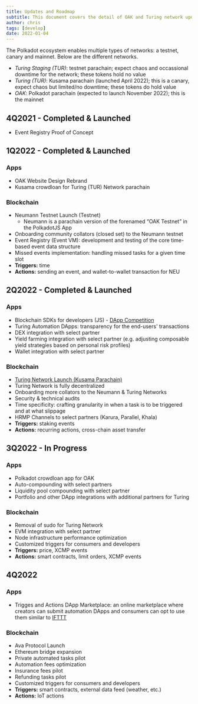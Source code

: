 ```yaml
---
title: Updates and Roadmap
subtitle: This document covers the detail of OAK and Turing network updates and roadmap
author: chris
tags: [develop]
date: 2022-01-04
---
```


The Polkadot ecosystem enables multiple types of networks: a testnet, canary and mainnet. Below are the different networks.
- *Turing Staging (TUR)*: testnet parachain; expect chaos and occassional downtime for the network; these tokens hold no value
- *Turing (TUR)*: Kusama parachain (launched April 2022); this is a canary, expect chaos but limited/no downtime; these tokens do hold value
- *OAK*: Polkadot parachain (expected to launch November 2022); this is the mainnet

## 4Q2021 - Completed & Launched
- Event Registry Proof of Concept

## 1Q2022 - Completed & Launched
### Apps
- OAK Website Design Rebrand
- Kusama crowdloan for Turing (TUR) Network parachain

### Blockchain
- Neumann Testnet Launch (Testnet)
  - Neumann is a parachain version of the forenamed “OAK Testnet” in the PolkadotJS App
- Onboarding community collators (closed set) to the Neumann testnet
- Event Registry (Event VM): development and testing of the core time-based event data structure
- Missed events implementation: handling missed tasks for a given time slot
- **Triggers:** time
- **Actions:** sending an event, and wallet-to-wallet transaction for NEU

## 2Q2022 - Completed & Launched 
### Apps
- Blockchain SDKs for developers (JS) - [DApp Competition](https://oak.tech/community/grants/)
- Turing Automation DApps: transparency for the end-users' transactions
- DEX integration with select partner
- Yield farming integration with select partner (e.g. adjusting composable yield strategies based on personal risk profiles)
- Wallet integration with select partner

### Blockchain
- [Turing Network Launch (Kusama Parachain)](https://oak.tech/turing/phases/)
- Turing Network is fully decentralized
- Onboarding more collators to the Neumann & Turing Networks
- Security & technical audits
- Time specificity: crafting granularity in when a task is to be triggered and at what slippage
- HRMP Channels to select partners (Karura, Parallel, Khala)
- **Triggers:** staking events
- **Actions:** recurring actions, cross-chain asset transfer

## 3Q2022 - In Progress
### Apps
- Polkadot crowdloan app for OAK
- Auto-compounding with select partners
- Liquidity pool compounding with select partner
- Portfolio and other DApp integrations with additional partners for Turing

### Blockchain
- Removal of sudo for Turing Network
- EVM integration with select partner
- Node infrastructure performance optimization
- Customized triggers for consumers and developers
- **Triggers:** price, XCMP events
- **Actions:** smart contracts, limit orders, XCMP events

## 4Q2022
### Apps
- Trigges and Actions DApp Marketplace: an online marketplace where creators can submit automation DApps and consumers can opt to use them similar to [IFTTT](https://ifttt.com/explore)

### Blockchain
- Ava Protocol Launch
- Ethereum bridge expansion
- Private automated tasks pilot
- Automation fees optimization
- Insurance fees pilot
- Refunding tasks pilot
- Customized triggers for consumers and developers
- **Triggers:** smart contracts, external data feed (weather, etc.)
- **Actions:** IoT actions

